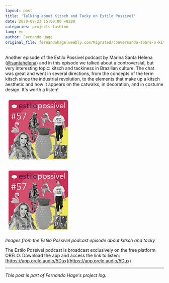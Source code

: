 ```yaml
---
layout: post
title: 'Talking about Kitsch and Tacky on Estilo Possível'
date: 2020-09-23 15:00:00 +0200
categories: projects fashion
lang: en
author: Fernando Hage
original_file: fernandohage.weebly.com/Migrated/conversando-sobre-o-kitsch-e-o-cafona-no-estilo-possivel.html
---
```


Another episode of the Estilo Possível podcast by Marina Santa Helena ([@santahelena](https://www.instagram.com/santahelena/)) and in this episode we talked about a controversial, but very interesting topic: kitsch and tackiness in Brazilian culture. The chat was great and went in several directions, from the concepts of the term kitsch since the industrial revolution, to the elements that make up a kitsch aesthetic and how it appears on the catwalks, in decoration, and in costume design. It's worth a listen!


![Estilo Possível Podcast - Kitsch and Tacky](/assets/images/2020-09-23-kitsch-cafona-estilo-possivel-podcast-01.jpg)
 
![Estilo Possível Podcast - Kitsch and Tacky](/assets/images/2020-09-23-kitsch-cafona-estilo-possivel-podcast-02.jpg)

*Images from the Estilo Possível podcast episode about kitsch and tacky*

The Estilo Possível podcast is broadcast exclusively on the free platform ORELO. Download the app and access the link to listen: [https://app.orelo.audio/5Dux](https://app.orelo.audio/5Dux)

---

*This post is part of Fernando Hage's project log.*